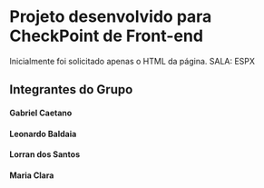 # Projeto desenvolvido para CheckPoint de Front-end
Inicialmente foi solicitado apenas o HTML da página.
SALA: ESPX

## Integrantes do Grupo
#### Gabriel Caetano
#### Leonardo Baldaia
#### Lorran dos Santos
#### Maria Clara
